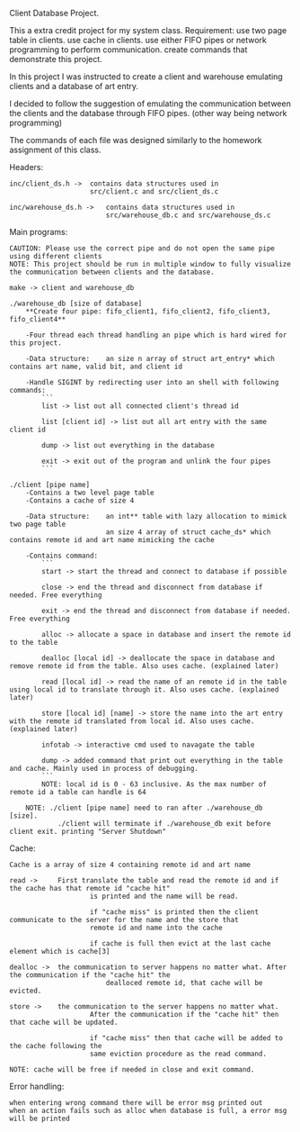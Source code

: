 Client Database Project.

This a extra credit project for my system class.
Requirement:
	use two page table in clients.
	use cache in clients.
	use either FIFO pipes or network programming to perform communication.
	create commands that demonstrate this project.

In this project I was instructed to create a client and warehouse
emulating clients and a database of art entry.

I decided to follow the suggestion of emulating the communication
between the clients and the database through FIFO pipes. (other way being network programming)

The commands of each file was designed similarly to the homework assignment of this class.

Headers:

	inc/client_ds.h ->	contains data structures used in
						src/client.c and src/client_ds.c

	inc/warehouse_ds.h ->	contains data structures used in
							src/warehouse_db.c and src/warehouse_ds.c


Main programs:

	CAUTION: Please use the correct pipe and do not open the same pipe using different clients
	NOTE: This project should be run in multiple window to fully visualize the communication between clients and the database.

	make -> client and warehouse_db

	./warehouse_db [size of database]
		**Create four pipe: fifo_client1, fifo_client2, fifo_client3, fifo_client4**

		-Four thread each thread handling an pipe which is hard wired for this project.

		-Data structure:	an size n array of struct art_entry* which contains art name, valid bit, and client id

		-Handle SIGINT by redirecting user into an shell with following commands:
			```
			list -> list out all connected client's thread id

			list [client id] -> list out all art entry with the same client id

			dump -> list out everything in the database

			exit -> exit out of the program and unlink the four pipes
			```

	./client [pipe name]
		-Contains a two level page table
		-Contains a cache of size 4

		-Data structure:	an int** table with lazy allocation to mimick two page table
							an size 4 array of struct cache_ds* which contains remote id and art name mimicking the cache

		-Contains command:
			```
			start -> start the thread and connect to database if possible

			close -> end the thread and disconnect from database if needed. Free everything

			exit -> end the thread and disconnect from database if needed. Free everything

			alloc -> allocate a space in database and insert the remote id to the table

			dealloc [local id] -> deallocate the space in database and remove remote id from the table. Also uses cache. (explained later)

			read [local id] -> read the name of an remote id in the table using local id to translate through it. Also uses cache. (explained later)

			store [local id] [name] -> store the name into the art entry with the remote id translated from local id. Also uses cache. (explained later)

			infotab -> interactive cmd used to navagate the table

			dump -> added command that print out everything in the table and cache. Mainly used in process of debugging.
			```
			NOTE: local id is 0 - 63 inclusive. As the max number of remote id a table can handle is 64

		NOTE: ./client [pipe name] need to ran after ./warehouse_db [size].
			  	./client will terminate if ./warehouse_db exit before client exit. printing "Server Shutdown"


Cache:

	Cache is a array of size 4 containing remote id and art name

	read ->		First translate the table and read the remote id and if the cache has that remote id "cache hit"
						is printed and the name will be read.

						if "cache miss" is printed then the client communicate to the server for the name and the store that
						remote id and name into the cache

						if cache is full then evict at the last cache element which is cache[3]

	dealloc ->	the communication to server happens no matter what. After the communication if the "cache hit" the
							dealloced remote id, that cache will be evicted.

	store ->	the communication to the server happens no matter what.
						After the communication if the "cache hit" then that cache will be updated.

						if "cache miss" then that cache will be added to the cache following the
						same eviction procedure as the read command.

	NOTE: cache will be free if needed in close and exit command.


Error handling:

	when entering wrong command there will be error msg printed out
	when an action fails such as alloc when database is full, a error msg will be printed
